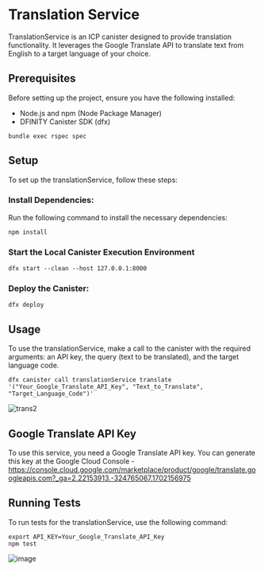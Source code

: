 # Translation Service

TranslationService is an ICP canister designed to provide translation functionality. It leverages the Google Translate API to translate text from English to a target language of your choice.

## Prerequisites

Before setting up the project, ensure you have the following installed:

* Node.js and npm (Node Package Manager)
* DFINITY Canister SDK (dfx)

```
bundle exec rspec spec
```

## Setup

To set up the translationService, follow these steps:

###  Install Dependencies:
Run the following command to install the necessary dependencies:

```
npm install
```

### Start the Local Canister Execution Environment
```
dfx start --clean --host 127.0.0.1:8000
```

### Deploy the Canister:
```
dfx deploy
```

## Usage

To use the translationService, make a call to the canister with the required arguments: an API key, the query (text to be translated), and the target language code.


```
dfx canister call translationService translate '("Your_Google_Translate_API_Key", "Text_to_Translate", "Target_Language_Code")'

```
![trans2](https://github.com/blaz1988/icp_translation_service/assets/5670807/0e21720d-1769-49de-a548-bbafdd110ec5)


## Google Translate API Key
To use this service, you need a Google Translate API key. You can generate this key at the Google Cloud Console - https://console.cloud.google.com/marketplace/product/google/translate.googleapis.com?_ga=2.22153913.-324765067.1702156975

## Running Tests

To run tests for the translationService, use the following command:

```
export API_KEY=Your_Google_Translate_API_Key
npm test
```

![image](https://github.com/blaz1988/icp_translation_service/assets/5670807/b507fe5d-0ffa-4a7f-8b34-fd1fb6bf2496)

